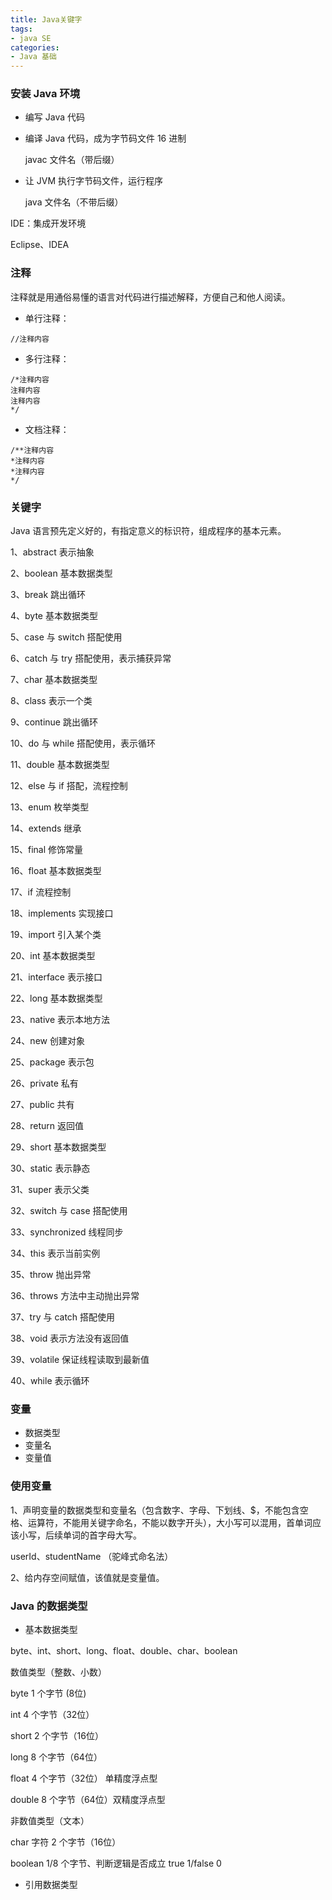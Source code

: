 ```yaml
---
title: Java关键字
tags:
- java SE
categories:
- Java 基础
---
```


### 安装 Java 环境

- 编写 Java 代码

- 编译 Java 代码，成为字节码文件 16 进制

  javac 文件名（带后缀）

- 让 JVM 执行字节码文件，运行程序

  java 文件名（不带后缀）



IDE：集成开发环境

Eclipse、IDEA



### 注释

注释就是用通俗易懂的语言对代码进行描述解释，方便自己和他人阅读。

- 单行注释：

```
//注释内容
```

- 多行注释：

```
/*注释内容
注释内容
注释内容
*/
```

- 文档注释：

```
/**注释内容
*注释内容
*注释内容
*/
```



### 关键字

Java 语言预先定义好的，有指定意义的标识符，组成程序的基本元素。

1、abstract				表示抽象

2、boolean				基本数据类型

3、break					跳出循环

4、byte						基本数据类型

5、case						与 switch 搭配使用

6、catch					 与 try 搭配使用，表示捕获异常

7、char						基本数据类型

8、class						表示一个类

9、continue				跳出循环

10、do						 与 while 搭配使用，表示循环

11、double				基本数据类型

12、else						与 if 搭配，流程控制

13、enum					枚举类型

14、extends				继承

15、final						修饰常量

16、float						基本数据类型

17、if								流程控制

18、implements			实现接口

19、import						引入某个类

20、int							基本数据类型

21、interface					表示接口

22、long						基本数据类型

23、native					表示本地方法

24、new						创建对象

25、package				表示包

26、private					私有

27、public						共有

28、return						返回值

29、short						基本数据类型

30、static						表示静态

31、super						表示父类

32、switch						与 case 搭配使用

33、synchronized			线程同步

34、this								表示当前实例

35、throw						抛出异常

36、throws						方法中主动抛出异常

37、try							 与 catch 搭配使用

38、void						表示方法没有返回值

39、volatile					保证线程读取到最新值

40、while						表示循环



### 变量

- 数据类型
- 变量名
- 变量值

### 使用变量

1、声明变量的数据类型和变量名（包含数字、字母、下划线、$，不能包含空格、运算符，不能用关键字命名，不能以数字开头），大小写可以混用，首单词应该小写，后续单词的首字母大写。

userId、studentName （驼峰式命名法）

2、给内存空间赋值，该值就是变量值。

### Java 的数据类型

- 基本数据类型

byte、int、short、long、float、double、char、boolean

数值类型（整数、小数）

byte							1 个字节 (8位)	

int								4 个字节（32位）

short							2 个字节（16位）

long								8 个字节（64位）

float								4 个字节（32位） 单精度浮点型

double							8 个字节（64位）双精度浮点型

非数值类型（文本）

char							字符 2 个字节（16位）

boolean					1/8 个字节、判断逻辑是否成立 true 1/false 0



- 引用数据类型



